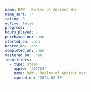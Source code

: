 ```yaml
---
name: RAW - Realms of Ancient War
name_sort: ''
rating: 0
active: false
progress: ''
hours_played: 0
purchased_on: .nan
started_on: .nan
beaten_on: .nan
completed_on: .nan
mastered_on: .nan
identifiers:
  - type: steam
    appid: '209730'
    name: RAW - Realms of Ancient War
    synced_on: '2024-08-30'

---
```

